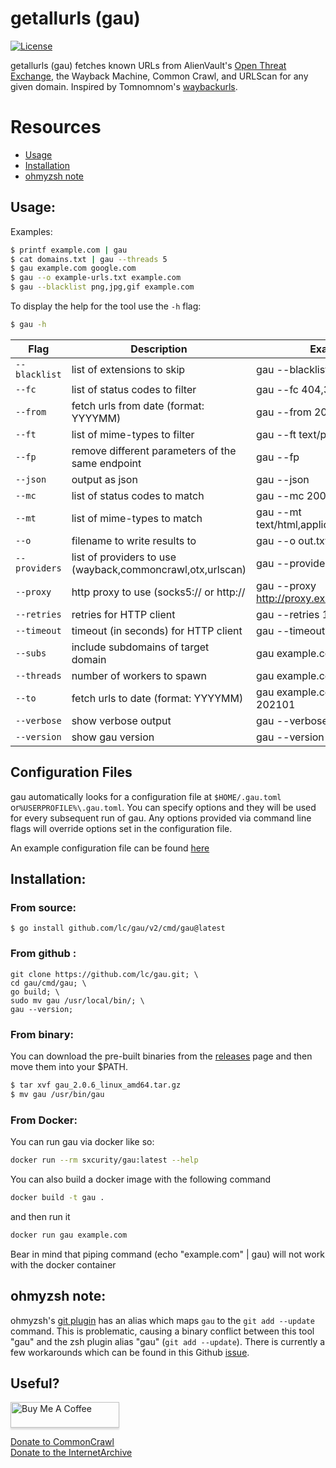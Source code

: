 # getallurls (gau)
[![License](https://img.shields.io/badge/license-MIT-_red.svg)](https://opensource.org/licenses/MIT)

getallurls (gau) fetches known URLs from AlienVault's [Open Threat Exchange](https://otx.alienvault.com), the Wayback Machine, Common Crawl, and URLScan for any given domain. Inspired by Tomnomnom's [waybackurls](https://github.com/tomnomnom/waybackurls).

# Resources
- [Usage](#usage)
- [Installation](#installation)
- [ohmyzsh note](#ohmyzsh-note)

## Usage:
Examples:

```bash
$ printf example.com | gau
$ cat domains.txt | gau --threads 5
$ gau example.com google.com
$ gau --o example-urls.txt example.com
$ gau --blacklist png,jpg,gif example.com
```

To display the help for the tool use the `-h` flag:

```bash
$ gau -h
```

| Flag | Description | Example |
|------|-------------|---------|
|`--blacklist`| list of extensions to skip | gau --blacklist ttf,woff,svg,png|
|`--fc`| list of status codes to filter | gau --fc 404,302 |
|`--from`| fetch urls from date (format: YYYYMM) | gau --from 202101 |
|`--ft`| list of mime-types to filter | gau --ft text/plain|
|`--fp`| remove different parameters of the same endpoint | gau --fp|
|`--json`| output as json | gau --json |
|`--mc`| list of status codes to match | gau --mc 200,500 |
|`--mt`| list of mime-types to match |gau --mt text/html,application/json|
|`--o`| filename to write results to | gau --o out.txt |
|`--providers`| list of providers to use (wayback,commoncrawl,otx,urlscan) | gau --providers wayback|
|`--proxy`| http proxy to use (socks5:// or http:// | gau --proxy http://proxy.example.com:8080 |
|`--retries`| retries for HTTP client | gau --retries 10 |
|`--timeout`| timeout (in seconds) for HTTP client | gau --timeout 60 |
|`--subs`| include subdomains of target domain | gau example.com --subs |
|`--threads`| number of workers to spawn | gau example.com --threads |
|`--to`| fetch urls to date (format: YYYYMM) | gau example.com --to 202101 |
|`--verbose`| show verbose output | gau --verbose example.com |
|`--version`| show gau version | gau --version|


## Configuration Files
gau automatically looks for a configuration file at `$HOME/.gau.toml` or`%USERPROFILE%\.gau.toml`. You can specify options and they will be used for every subsequent run of gau. Any options provided via command line flags will override options set in the configuration file.

An example configuration file can be found [here](https://github.com/lc/gau/blob/master/.gau.toml)

## Installation:
### From source:
```
$ go install github.com/lc/gau/v2/cmd/gau@latest
```
### From github :
```
git clone https://github.com/lc/gau.git; \
cd gau/cmd/gau; \
go build; \
sudo mv gau /usr/local/bin/; \
gau --version;
```
### From binary:
You can download the pre-built binaries from the [releases](https://github.com/lc/gau/releases/) page and then move them into your $PATH.

```bash
$ tar xvf gau_2.0.6_linux_amd64.tar.gz
$ mv gau /usr/bin/gau
```

### From Docker:
You can run gau via docker like so:
```bash
docker run --rm sxcurity/gau:latest --help
```


You can also build a docker image with the following command
```bash
docker build -t gau .
```
and then run it
```bash
docker run gau example.com
```
Bear in mind that piping command (echo "example.com" | gau) will not work with the docker container


## ohmyzsh note:
ohmyzsh's [git plugin](https://github.com/ohmyzsh/ohmyzsh/tree/master/plugins/git) has an alias which maps `gau` to the `git add --update` command. This is problematic, causing a binary conflict between this tool "gau" and the zsh plugin alias "gau" (`git add --update`). There is currently a few workarounds which can be found in this Github [issue](https://github.com/lc/gau/issues/8). 


## Useful?

<a href="http://buymeacoff.ee/cdl" target="_blank"><img src="https://www.buymeacoffee.com/assets/img/custom_images/orange_img.png" alt="Buy Me A Coffee" style="height: 41px !important;width: 174px !important;box-shadow: 0px 3px 2px 0px rgba(190, 190, 190, 0.5) !important;-webkit-box-shadow: 0px 3px 2px 0px rgba(190, 190, 190, 0.5) !important;" ></a>

<a href="https://commoncrawl.org/donate/">Donate to CommonCrawl</a><br>
<a href="https://archive.org/donate">Donate to the InternetArchive</a>
